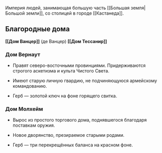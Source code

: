 Империя людей, занимающая б*о*льшую часть [[Большая земля|Большой земли]], со столицей в городе [[Кастанеда]].


## Благородные дома 

**[[Дом Ванцер]]** (де Ванцер)
**[[Дом Тессанир]]**



### **Дом Вернаут**

- Правят северо-восточными провинциями. Придерживаются строгого аскетизма и культа Чистого Света.
    
- Имеют старую личную гвардию, не подчиняющуюся армейскому командованию.
    
- Герб — золотой ключ на фоне горящего свитка.
    

### **Дом Молхейм**

- Вырос из простого торгового дома, поднявшегося благодаря поставкам оружия.
    
- Новое дворянство, презираемое старыми родами.
    
- Герб — три перекрещённых баланса на красном фоне.